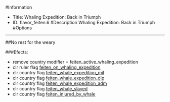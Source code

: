 #Information
 - Title: Whaling Expedition: Back in Triumph
 - ID: flavor_feiten.6
#Description
Whaling Expedition: Back in Triumph
#Options

___
##No rest for the weary

###Efects:<ul><li>remove country modifier = feiten_active_whaling_expedition</li><li>clr ruler flag [feiten_on_whaling_expedition](../flags/feiten_on_whaling_expedition.md)</li><li>clr country flag [feiten_whale_expedition_mil](../flags/feiten_whale_expedition_mil.md)</li><li>clr country flag [feiten_whale_expedition_dip](../flags/feiten_whale_expedition_dip.md)</li><li>clr country flag [feiten_whale_expedition_adm](../flags/feiten_whale_expedition_adm.md)</li><li>clr country flag [feiten_whale_slayed](../flags/feiten_whale_slayed.md)</li><li>clr country flag [feiten_injured_by_whale](../flags/feiten_injured_by_whale.md)</li></ul>
